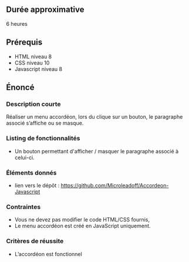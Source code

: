 ## Durée approximative

6 heures

## Prérequis

- HTML niveau 8
- CSS niveau 10
- Javascript niveau 8

## Énoncé

### Description courte

Réaliser un menu accordéon, lors du clique sur un bouton,  le paragraphe associé s’affiche ou se masque.

### Listing de fonctionnalités

- Un bouton permettant d'afficher / masquer le paragraphe associé à celui-ci.

### Éléments donnés

- lien vers le dépôt : https://github.com/Microleadoff/Accordeon-Javascript

### Contraintes

- Vous ne devez pas modifier le code HTML/CSS fournis,
- Le menu accordéon est créé en JavaScript uniquement.

### Critères de réussite

- L’accordéon est fonctionnel